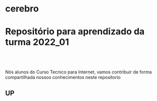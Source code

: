 # cerebro
<h1>Repositório para aprendizado da turma 2022_01</h1>
<br><br><br>
Nós alunos do Curso Tecnico para Internet, vamos contribuir de forma compartilhada nossos conhecimentos neste repositorio
<h2>UP</h2>
